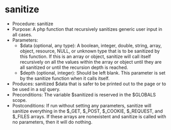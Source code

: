 # sanitize

<ul>
<li>Procedure: sanitize</li>
<li>Purpose: A php function that recursively sanitizes generic user input in all cases.</li>
<li>Parameters:
<ul>
<li>$data (optional, any type): A boolean, integer, double, string, array, object, resource, NULL, or unknown type that is to be sanitized by this function.  If this is an array or object, sanitize will call itself recursively on all the values within the array or object until they are all sanitized or until the recursion depth is reached.</li>
<li>$depth (optional, integer): Should be left blank.  This parameter is set by the sanitize function when it calls itself.</li>
</ul>
</li>
<li>Produces: sanitized $data that is safer to be printed out to the page or to be used in a sql query.</li>
<li>Preconditions: The variable $sanitized is reserved in the $GLOBALS scope.</li>
<li>Postconditions: If run without setting any parameters, sanitize will sanitize everything in the $_GET, $_POST, $_COOKIE, $_REQUEST, and $_FILES arrays.  If these arrays are nonexistent and sanitize is called with no parameters, then it will do nothing.</li>
</ul>
